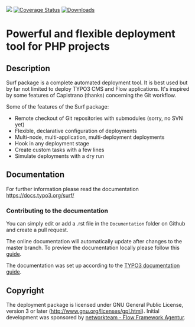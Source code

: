 ![](https://github.com/TYPO3/Surf/workflows/Tests/badge.svg)
[![Coverage Status](https://img.shields.io/coveralls/TYPO3/Surf/master.svg?style=flat-square)](https://coveralls.io/github/TYPO3/Surf?branch=master)
[![Downloads](https://img.shields.io/packagist/dt/TYPO3/Surf.svg?style=flat-square)](https://packagist.org/packages/TYPO3/Surf)

# Powerful and flexible deployment tool for PHP projects

## Description

Surf package is a complete automated deployment tool. It is best used but by far not limited to deploy TYPO3 CMS and Flow applications. It's inspired by some
features of Capistrano (thanks) concerning the Git workflow.

Some of the features of the Surf package:

* Remote checkout of Git repositories with submodules (sorry, no SVN yet)
* Flexible, declarative configuration of deployments
* Multi-node, multi-application, multi-deployment deployments
* Hook in any deployment stage
* Create custom tasks with a few lines
* Simulate deployments with a dry run

## Documentation

For further information please read the documentation https://docs.typo3.org/surf/

### Contributing to the documentation

You can simply edit or add a .rst file in the `Documentation` folder on Github and create a pull request.

The online documentation will automatically update after changes to the master branch.
To preview the documentation locally please follow this [guide](https://github.com/t3docs/docker-render-documentation).

The documentation was set up according to the [TYPO3 documentation guide](https://docs.typo3.org/typo3cms/RenderTYPO3DocumentationGuide/Index.html).

## Copyright

The deployment package is licensed under GNU General Public License, version 3 or later
(http://www.gnu.org/licenses/gpl.html). Initial development was sponsored by
[networkteam - Flow Framework Agentur](https://networkteam.com/fokus/flow-framework.html).
